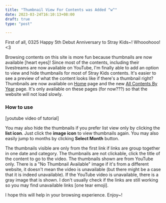 ```yaml
---
title: "Thumbnail View For Contents was Added ^w^"
date: 2023-03-24T16:10:13+08:00
draft: true
type: "post"

---
```

First of all, 0325 Happy 5th Debut Anniversary to Stray Kids~! Whooohooo! <3

Browsing contents on this site is more fun because thumbnails are now available [heart eyes]! Since most of the contents, including their livestreams are now available on YouTube, I'm finally able to add an option to view and hide thumbnails for most of Stray Kids contents. It's easier to see a preview of what the content looks like if there's a thumbnail right? Thumbnails are now available on [Home](/) page and the new [All Contents By Year](/all-contents/) page. It's only available on these pages (for now???) so that the website will not load slowly.

### How to use
[youtube video of tutorial]

You may also hide the thumbnails if you prefer list view only by clicking the **list icon**. Just click the **image icon** to view thumbnails again. You may also easily jump to months by clicking **Select Month** button.

The thumbnails visible are only from the first link if links are group together in one date and category. The thumbnails are not clickable, click the title of the content to go to the video. The thumbnails shown are from YouTube only. There is a "No Thumbnail Available" image if it's from a different website, it doesn't mean the video is unavailable (but there might be a case that it is indeed unavailable). If the YouTube video is unavailable, there is a gray image that is shown. I don't usually check if the links are still working so you may find unavailable links [one tear emoji].

I hope this will help in your browsing experience. Enjoy~!
